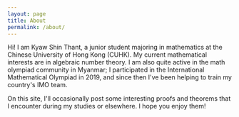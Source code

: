```yaml
---
layout: page
title: About
permalink: /about/
---
```


Hi! I am Kyaw Shin Thant, a junior student majoring in mathematics at the Chinese
University of Hong Kong (CUHK). My current mathematical interests are in algebraic number
theory. I am also quite active in the math olympiad community in 
Myanmar; I participated in the International Mathematical Olympiad in 2019, and since then I've been helping to train my country's IMO team.

On this site, I'll occasionally post some interesting proofs and theorems that I
encounter during my studies or elsewhere. I hope you enjoy them!